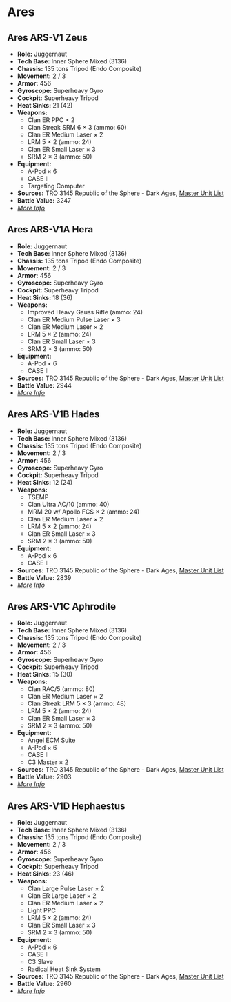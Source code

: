 # Ares
## Ares ARS-V1 Zeus
- **Role:** Juggernaut
- **Tech Base:** Inner Sphere Mixed (3136)
- **Chassis:** 135 tons Tripod (Endo Composite)
- **Movement:** 2 / 3
- **Armor:** 456
- **Gyroscope:** Superheavy Gyro
- **Cockpit:** Superheavy Tripod
- **Heat Sinks:** 21 (42)
- **Weapons:**
  - Clan ER PPC × 2
  - Clan Streak SRM 6 × 3 (ammo: 60)
  - Clan ER Medium Laser × 2
  - LRM 5 × 2 (ammo: 24)
  - Clan ER Small Laser × 3
  - SRM 2 × 3 (ammo: 50)
- **Equipment:**
  - A-Pod × 6
  - CASE II
  - Targeting Computer
- **Sources:** TRO 3145 Republic of the Sphere - Dark Ages, [Master Unit List](http://masterunitlist.info/Unit/Details/6685/ares-ars-v1-zeus)
- **Battle Value:** 3247
- [*More Info*](ares/ares_ars-v1_zeus.md)

## Ares ARS-V1A Hera
- **Role:** Juggernaut
- **Tech Base:** Inner Sphere Mixed (3136)
- **Chassis:** 135 tons Tripod (Endo Composite)
- **Movement:** 2 / 3
- **Armor:** 456
- **Gyroscope:** Superheavy Gyro
- **Cockpit:** Superheavy Tripod
- **Heat Sinks:** 18 (36)
- **Weapons:**
  - Improved Heavy Gauss Rifle (ammo: 24)
  - Clan ER Medium Pulse Laser × 3
  - Clan ER Medium Laser × 2
  - LRM 5 × 2 (ammo: 24)
  - Clan ER Small Laser × 3
  - SRM 2 × 3 (ammo: 50)
- **Equipment:**
  - A-Pod × 6
  - CASE II
- **Sources:** TRO 3145 Republic of the Sphere - Dark Ages, [Master Unit List](http://masterunitlist.info/Unit/Details/6686/ares-ars-v1a-hera)
- **Battle Value:** 2944
- [*More Info*](ares/ares_ars-v1a_hera.md)

## Ares ARS-V1B Hades
- **Role:** Juggernaut
- **Tech Base:** Inner Sphere Mixed (3136)
- **Chassis:** 135 tons Tripod (Endo Composite)
- **Movement:** 2 / 3
- **Armor:** 456
- **Gyroscope:** Superheavy Gyro
- **Cockpit:** Superheavy Tripod
- **Heat Sinks:** 12 (24)
- **Weapons:**
  - TSEMP
  - Clan Ultra AC/10 (ammo: 40)
  - MRM 20 w/ Apollo FCS × 2 (ammo: 24)
  - Clan ER Medium Laser × 2
  - LRM 5 × 2 (ammo: 24)
  - Clan ER Small Laser × 3
  - SRM 2 × 3 (ammo: 50)
- **Equipment:**
  - A-Pod × 6
  - CASE II
- **Sources:** TRO 3145 Republic of the Sphere - Dark Ages, [Master Unit List](http://masterunitlist.info/Unit/Details/6687/ares-ars-v1b-hades)
- **Battle Value:** 2839
- [*More Info*](ares/ares_ars-v1b_hades.md)

## Ares ARS-V1C Aphrodite
- **Role:** Juggernaut
- **Tech Base:** Inner Sphere Mixed (3136)
- **Chassis:** 135 tons Tripod (Endo Composite)
- **Movement:** 2 / 3
- **Armor:** 456
- **Gyroscope:** Superheavy Gyro
- **Cockpit:** Superheavy Tripod
- **Heat Sinks:** 15 (30)
- **Weapons:**
  - Clan RAC/5 (ammo: 80)
  - Clan ER Medium Laser × 2
  - Clan Streak LRM 5 × 3 (ammo: 48)
  - LRM 5 × 2 (ammo: 24)
  - Clan ER Small Laser × 3
  - SRM 2 × 3 (ammo: 50)
- **Equipment:**
  - Angel ECM Suite
  - A-Pod × 6
  - CASE II
  - C3 Master × 2
- **Sources:** TRO 3145 Republic of the Sphere - Dark Ages, [Master Unit List](http://masterunitlist.info/Unit/Details/6688/ares-ars-v1c-aphrodite)
- **Battle Value:** 2903
- [*More Info*](ares/ares_ars-v1c_aphrodite.md)

## Ares ARS-V1D Hephaestus
- **Role:** Juggernaut
- **Tech Base:** Inner Sphere Mixed (3136)
- **Chassis:** 135 tons Tripod (Endo Composite)
- **Movement:** 2 / 3
- **Armor:** 456
- **Gyroscope:** Superheavy Gyro
- **Cockpit:** Superheavy Tripod
- **Heat Sinks:** 23 (46)
- **Weapons:**
  - Clan Large Pulse Laser × 2
  - Clan ER Large Laser × 2
  - Clan ER Medium Laser × 2
  - Light PPC
  - LRM 5 × 2 (ammo: 24)
  - Clan ER Small Laser × 3
  - SRM 2 × 3 (ammo: 50)
- **Equipment:**
  - A-Pod × 6
  - CASE II
  - C3 Slave
  - Radical Heat Sink System
- **Sources:** TRO 3145 Republic of the Sphere - Dark Ages, [Master Unit List](http://masterunitlist.info/Unit/Details/6689/ares-ars-v1d-hephaestus)
- **Battle Value:** 2960
- [*More Info*](ares/ares_ars-v1d_hephaestus.md)

